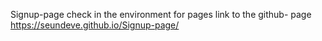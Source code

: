 Signup-page
check in the environment for pages
link to the github- page https://seundeve.github.io/Signup-page/
